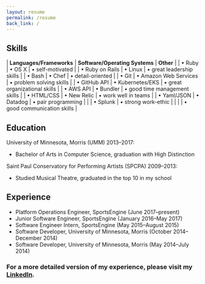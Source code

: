 ```yaml
---
layout: resume
permalink: /resume
back_link: /
---
```


## Skills

| __Languages/Frameworks__    | __Software/Operating Systems__ | __Other__                     |
| • Ruby                      | • OS X                         | • self-motivated              |
| • Ruby on Rails             | • Linux                        | • great leadership skills     |
| • Bash                      | • Chef                         | • detail-oriented             |
| • Git                       | • Amazon Web Services          | • problem solving skills      |
| • GitHub API                | • Kubernetes/EKS               | • great organizational skills |
| • AWS API                   | • Bundler                      | • good time management skills |
| • HTML/CSS                  | • New Relic                    | • work well in teams          |
| • Yaml/JSON                 | • Datadog                      | • pair programming            |
|                             | • Splunk                       | • strong work-ethic           |
|                             |                                | • good communication skills   |

## Education

University of Minnesota, Morris (UMM) 2013–2017:
* Bachelor of Arts in Computer Science, graduation with High Distinction

Saint Paul Conservatory for Performing Artists (SPCPA) 2009–2013:
* Studied Musical Theatre, graduated in the top 10 in my school

## Experience

* Platform Operations Engineer, SportsEngine (June 2017–present)
* Junior Software Engineer, SportsEngine (January 2016–May 2017)
* Software Engineer Intern, SportsEngine (May 2015–August 2015)
* Software Developer, University of Minnesota, Morris (October 2014–December 2014)
* Software Developer, University of Minnesota, Morris (May 2014–July 2014)

### For a more detailed version of my experience, please visit my <a href="https://www.linkedin.com/in/emma-sax4" target="_blank">LinkedIn</a>.
